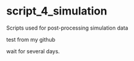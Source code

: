 # script_4_simulation
Scripts used for post-processing simulation data

test from my github

wait for several days.
